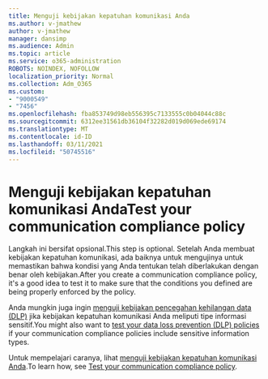 ```yaml
---
title: Menguji kebijakan kepatuhan komunikasi Anda
ms.author: v-jmathew
author: v-jmathew
manager: dansimp
ms.audience: Admin
ms.topic: article
ms.service: o365-administration
ROBOTS: NOINDEX, NOFOLLOW
localization_priority: Normal
ms.collection: Adm_O365
ms.custom:
- "9000549"
- "7456"
ms.openlocfilehash: fba853749d98eb556395c7133555c0b04044c88c
ms.sourcegitcommit: 6312ee31561db36104f32282d019d069ede69174
ms.translationtype: MT
ms.contentlocale: id-ID
ms.lasthandoff: 03/11/2021
ms.locfileid: "50745516"
---
```

# <a name="test-your-communication-compliance-policy"></a><span data-ttu-id="6da7c-102">Menguji kebijakan kepatuhan komunikasi Anda</span><span class="sxs-lookup"><span data-stu-id="6da7c-102">Test your communication compliance policy</span></span>

<span data-ttu-id="6da7c-103">Langkah ini bersifat opsional.</span><span class="sxs-lookup"><span data-stu-id="6da7c-103">This step is optional.</span></span> <span data-ttu-id="6da7c-104">Setelah Anda membuat kebijakan kepatuhan komunikasi, ada baiknya untuk mengujinya untuk memastikan bahwa kondisi yang Anda tentukan telah diberlakukan dengan benar oleh kebijakan.</span><span class="sxs-lookup"><span data-stu-id="6da7c-104">After you create a communication compliance policy, it's a good idea to test it to make sure that the conditions you defined are being properly enforced by the policy.</span></span>

<span data-ttu-id="6da7c-105">Anda mungkin juga ingin [menguji kebijakan pencegahan kehilangan data (DLP)](https://go.microsoft.com/fwlink/?linkid=2110890) jika kebijakan kepatuhan komunikasi Anda meliputi tipe informasi sensitif.</span><span class="sxs-lookup"><span data-stu-id="6da7c-105">You might also want to [test your data loss prevention (DLP) policies](https://go.microsoft.com/fwlink/?linkid=2110890) if your communication compliance policies include sensitive information types.</span></span>

<span data-ttu-id="6da7c-106">Untuk mempelajari caranya, lihat [menguji kebijakan kepatuhan komunikasi Anda](https://go.microsoft.com/fwlink/?linkid=2111304).</span><span class="sxs-lookup"><span data-stu-id="6da7c-106">To learn how, see [Test your communication compliance policy](https://go.microsoft.com/fwlink/?linkid=2111304).</span></span>
